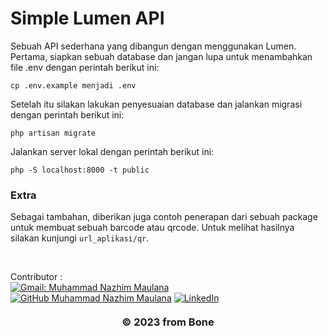 # Simple Lumen API

Sebuah API sederhana yang dibangun dengan menggunakan Lumen. Pertama, siapkan sebuah database dan jangan lupa untuk menambahkan file .env dengan perintah berikut ini:

```
cp .env.example menjadi .env
```

Setelah itu silakan lakukan penyesuaian database dan jalankan migrasi dengan perintah berikut ini:

```
php artisan migrate
```

Jalankan server lokal dengan perintah berikut ini:

```
php -S localhost:8000 -t public
```

### Extra
Sebagai tambahan, diberikan juga contoh penerapan dari sebuah package untuk membuat sebuah barcode atau qrcode. Untuk melihat hasilnya silakan kunjungi `url_aplikasi/qr`.

<br>

<!-- CONTRIBUTOR -->
Contributor :
<br>
[![Gmail: Muhammad Nazhim Maulana](https://img.shields.io/badge/-nazhimmaulanamuhammad@gmail.com-maroon?style=flat&logo=gmail)](https://mail.google.com/mail/u/0/#inbox?compose=CllgCJqTfrDgzWPFFgSKDLmBlPGRmCRXMQVTgqZDWJrxHDMJkSBGGCGnnGJhRKjrbzjJmFqnZFg)
[![GitHub Muhammad Nazhim Maulana](https://img.shields.io/github/followers/wildanie12?label=follow&style=social)](https://github.com/MuhammadNazhimMaulana)
[![LinkedIn](https://img.shields.io/badge/Muhammad_Nazhim_Maulana-%230077B5.svg?&style=for-the-badge&logo=linkedin&logoColor=white)](https://www.linkedin.com/in/muhammad-nazhim-maulana-7198b4231/)


<h3 style="margin-top: 20px;">
    <p align="center">&copy; 2023 from Bone</p>
</h3>
<!-- Closing -->